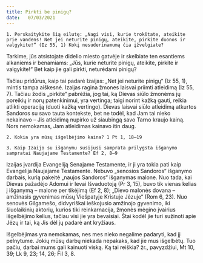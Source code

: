```yaml
---
title: Pirkti be pinigų? 
date:   07/03/2021
---
```


`1. Perskaitykite šią eilutę: „Nagi visi, kurie trokštate, ateikite prie vandens! Net jei neturite pinigų, ateikite, pirkite duonos ir valgykite!“ (Iz 55, 1) Kokį nesuderinamumą čia įžvelgiate?`
														
Tarkime, jūs atsistojate didelio miesto gatvėje ir skelbiate ten esantiems alkaniems ir benamiams: „Jūs, kurie neturite pinigų, ateikite, pirkite ir valgykite!“ Bet kaip jie gali pirkti, neturėdami pinigų?

Tačiau pridūrus, kaip tai padarė Izaijas: „Net jei neturite pinigų“ (Iz 55, 1), mintis tampa aiškesnė. Izaijas ragina žmones laisvai priimti atleidimą (Iz 55, 7). Tačiau žodis „pirkite“ pabrėžia, jog tai, ką Dievas siūlo žmonėms jų poreikių ir norų patenkinimui, yra vertinga; taigi norint kažką gauti, reikia atlikti operaciją (duoti kažką vertingo). Dievas laisvai siūlo atleidimą atkurtos Sandoros su savo tauta kontekste, bet ne todėl, kad Jam tai nieko nekainavo – Jis atleidimą nupirko už siaubingą savo Tarno kraujo kainą. Nors nemokamas, Jam atleidimas kainavo itin daug.

`2. Kokia yra mūsų išgelbėjimo kaina? 1 Pt 1, 18–19`
														
`3. Kaip Izaijo su išganymu susijusi samprata prilygsta išganymo sampratai Naujajame Testamente? Ef 2, 8–9`
													
Izaijas įvardija Evangeliją Senajame Testamente, ir ji yra tokia pati kaip Evangelija Naujajame Testamente. Nebuvo „senosios Sandoros“ išganymo darbais, kurią pakeitė „naujos Sandoros“ išganymas malone. Nuo tada, kai Dievas pažadėjo Adomui ir Ievai Išvaduotoją (Pr 3, 15), buvo tik vienas kelias į išganymą – malone per tikėjimą (Ef 2, 8); „Dievo malonės dovana – amžinasis gyvenimas mūsų Viešpatyje Kristuje Jėzuje“ (Rom 6, 23). Nuo senovės Gilgamešo, didvyriškai ieškojusio amžinojo gyvenimo, iki šiuolaikinių aktorių, kurios tiki reinkarnacija, žmonės mėgino įvairius išgelbėjimo kelius, tačiau visi jie yra bevaisiai. Štai kodėl jie turi sužinoti apie Jėzų ir tai, ką Jis dėl jų padarė ant kryžiaus.

Išgelbėjimas yra nemokamas, nes mes nieko negalime padaryti, kad jį pelnytume. Jokių mūsų darbų niekada nepakaks, kad jie mus išgelbėtų. Tuo pačiu, darbai mums gali kainuoti viską. Ką tai reiškia? žr., pavyzdžiui, Mt 10, 39; Lk 9, 23; 14, 26; Fil 3, 8.